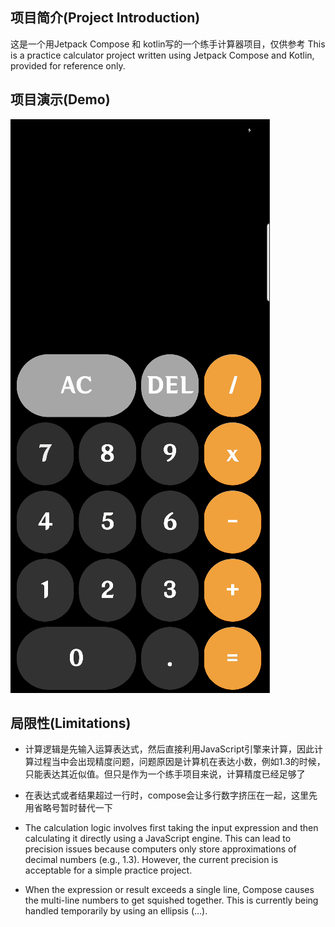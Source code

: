 ## 项目简介(Project Introduction)

这是一个用Jetpack Compose 和 kotlin写的一个练手计算器项目，仅供参考
This is a practice calculator project written using Jetpack Compose and Kotlin, provided for reference only.

## 项目演示(Demo)

![演示效果](https://github.com/Akiyama-sama/Calculator-Kotlin/blob/480562edefd444ab77d2a0d5fd79c32bde337822/app/asset/show.gif?raw=true)

## 局限性(Limitations)

- 计算逻辑是先输入运算表达式，然后直接利用JavaScript引擎来计算，因此计算过程当中会出现精度问题，问题原因是计算机在表达小数，例如1.3的时候，只能表达其近似值。但只是作为一个练手项目来说，计算精度已经足够了
- 在表达式或者结果超过一行时，compose会让多行数字挤压在一起，这里先用省略号暂时替代一下

- The calculation logic involves first taking the input expression and then calculating it directly using a JavaScript engine. This can lead to precision issues because computers only store approximations of decimal numbers (e.g., 1.3). However, the current precision is acceptable for a simple practice project.
- When the expression or result exceeds a single line, Compose causes the multi-line numbers to get squished together. This is currently being handled temporarily by using an ellipsis (...).
